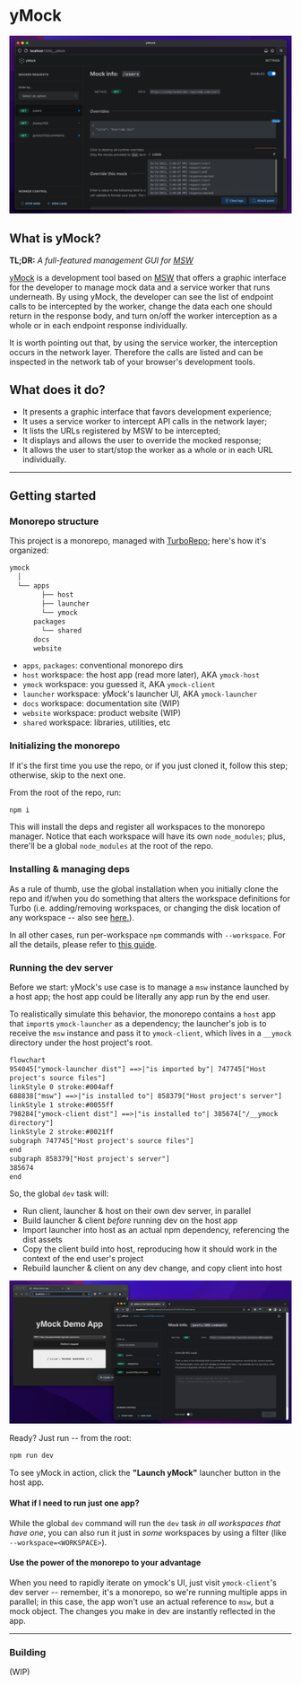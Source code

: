 # yMock

![yMock home](.preview/scrn-04.png)

## What is yMock?

**TL;DR:** _A full-featured management GUI for [MSW](https://mswjs.io)_

[yMock](https://github.com/intesys/ymock/) is a development tool based on [MSW](https://mswjs.io) that offers a graphic interface for the developer to manage mock data and a service worker that runs underneath. By using yMock, the developer can see the list of endpoint calls to be intercepted by the worker, change the data each one should return in the response body, and turn on/off the worker interception as a whole or in each endpoint response individually.

It is worth pointing out that, by using the service worker, the interception occurs in the network layer. Therefore the calls are listed and can be inspected in the network tab of your browser's development tools.

## What does it do?

- It presents a graphic interface that favors development experience;
- It uses a service worker to intercept API calls in the network layer;
- It lists the URLs registered by MSW to be intercepted;
- It displays and allows the user to override the mocked response;
- It allows the user to start/stop the worker as a whole or in each URL individually.

---

## Getting started

### Monorepo structure

This project is a monorepo, managed with [TurboRepo](https://turbo.build/); here's how it's organized:

```
ymock
  │
  └── apps
        ├── host
        ├── launcher
        └── ymock
      packages
        └── shared
      docs
      website
```

- `apps`, `packages`: conventional monorepo dirs
- `host` workspace: the host app (read more later), AKA `ymock-host`
- `ymock` workspace: you guessed it, AKA `ymock-client`
- `launcher` workspace: yMock's launcher UI, AKA `ymock-launcher`
- `docs` workspace: documentation site (WIP)
- `website` workspace: product website (WIP)
- `shared` workspace: libraries, utilities, etc

### Initializing the monorepo

If it's the first time you use the repo, or if you just cloned it, follow this step;
otherwise, skip to the next one.

From the root of the repo, run:

```bash
npm i
```

This will install the deps and register all workspaces to the monorepo manager.
Notice that each workspace will have its own `node_modules`; plus, there'll be a
global `node_modules` at the root of the repo.

### Installing & managing deps

As a rule of thumb, use the global installation when you initially clone the repo
and if/when you do something that alters the workspace definitions for Turbo
(i.e. adding/removing workspaces, or changing the disk location of any workspace -- also see [here.](https://turbo.build/repo/docs/handbook/workspaces#managing-workspaces)).

In all other cases, run per-workspace `npm` commands with `--workspace`. For all the details, please refer to [this guide](https://turbo.build/repo/docs/handbook/package-installation).

### Running the dev server

Before we start: yMock's use case is to manage a `msw` instance launched by a host app;
the host app could be literally any app run by the end user.

To realistically simulate this behavior, the monorepo contains a `host` app that
`import`s `ymock-launcher` as a dependency; the launcher's job is to receive the
`msw` instance and pass it to `ymock-client`, which lives in a `__ymock` directory
under the host project's root.

```mermaid
flowchart
954045["ymock-launcher dist"] ==>|"is imported by"| 747745["Host project's source files"]
linkStyle 0 stroke:#004aff
688838["msw"] ==>|"is installed to"| 858379["Host project's server"]
linkStyle 1 stroke:#0055ff
798284["ymock-client dist"] ==>|"is installed to"| 385674["/__ymock directory"]
linkStyle 2 stroke:#0021ff
subgraph 747745["Host project's source files"]
end
subgraph 858379["Host project's server"]
385674
end
```

So, the global `dev` task will:

- Run client, launcher & host on their own dev server, in parallel
- Build launcher & client _before_ running dev on the host app
- Import launcher into host as an actual npm dependency, referencing the dist assets
- Copy the client build into host, reproducing how it should work in the context of the end user's project
- Rebuild launcher & client on any dev change, and copy client into host

![Host app & yMock side by side](.preview/scrn-07.png)

Ready? Just run -- from the root:

```bash
npm run dev
```

To see yMock in action, click the **"Launch yMock"** launcher button in the host app.

#### What if I need to run just one app?

While the global `dev` command will run the `dev` task _in all workspaces that have one_,
you can also run it just in _some_ workspaces by using a filter (like `--workspace=<WORKSPACE>`).

#### Use the power of the monorepo to your advantage

When you need to rapidly iterate on ymock's UI, just visit `ymock-client`'s dev server
-- remember, it's a monorepo, so we're running multiple apps in parallel; in this case, the app won't use an actual reference to `msw`, but a mock object. The changes you make in dev are instantly reflected in the app.

---

### Building

(WIP)
